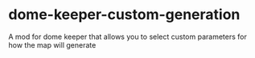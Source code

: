 # dome-keeper-custom-generation
A mod for dome keeper that allows you to select custom parameters for how the map will generate
